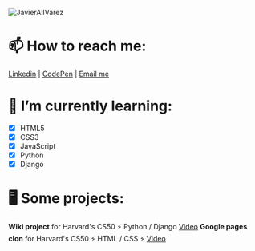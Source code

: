 ![JavierAllVarez](https://user-images.githubusercontent.com/83608710/141970618-dd8d8f59-c180-466e-aad1-38e4f6229875.gif)

# 📫 How to reach me: 
[Linkedin](https://www.linkedin.com/in/javier-allvarez-07783a111/) | [CodePen](https://codepen.io/javierallvarez) | [Email me](javiervarez@gmail.com) 

# 🌱 I’m currently learning:
- [x] HTML5
- [x] CSS3
- [x] JavaScript
- [x] Python
- [x] Django

# 🖥 Some projects:
**Wiki project** for Harvard's CS50       ⚡️ Python / Django    [Video](https://www.youtube.com/watch?v=dizGtDMy27k) 
**Google pages clon** for Harvard's CS50  ⚡ HTML / CSS ⚡       [Video](https://www.youtube.com/watch?v=g0lFQQ1MBLI)  


<!--
**javierallvarez/javierallvarez** is a ✨ _special_ ✨ repository because its `README.md` (this file) appears on your GitHub profile.

Here are some ideas to get you started:

- 🔭 I’m currently working on ...
- 🌱 I’m currently learning ...
- 👯 I’m looking to collaborate on ...
- 🤔 I’m looking for help with ...
- 💬 Ask me about ...
- 📫 How to reach me: ...
- 😄 Pronouns: ...
- ⚡ Fun fact: ...
-->
